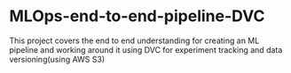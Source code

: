 # MLOps-end-to-end-pipeline-DVC
This project covers the end to end understanding for creating an ML pipeline and working around it using DVC for experiment tracking and data versioning(using AWS S3)
